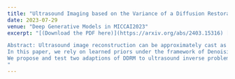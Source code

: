 ```yaml
---
title: "Ultrasound Imaging based on the Variance of a Diffusion Restoration Model"
date: 2023-07-29
venue: "Deep Generative Models in MICCAI2023"
excerpt: "[(Download the PDF here)](https://arxiv.org/abs/2403.15316) [(The code is available here)](https://github.com/Yuxin-Zhang-Jasmine/DRUS-v1).\\

Abstract: Ultrasound image reconstruction can be approximately cast as a linear inverse problem that has traditionally been solved with penalized optimization using the l_1 or l_2 norm, or wavelet-based terms. However, such regularization functions often struggle to balance the sparsity and the smoothness. A promising alternative is using learned priors to make the prior knowledge closer to reality. 
In this paper, we rely on learned priors under the framework of Denoising Diffusion Restoration Models (DDRM), initially conceived for restoration tasks with natural images. 
We propose and test two adaptions of DDRM to ultrasound inverse problem models, DRUS and WDRUS. Our experiments on synthetic and PICMUS data show that from a single plane wave our method can achieve image quality comparable to or better than DAS and state-of-the-art methods. 
"
---
```

